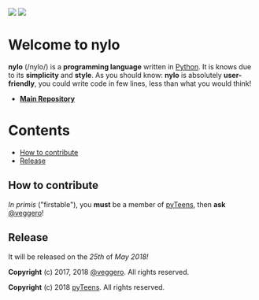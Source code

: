 ![](https://raw.githubusercontent.com/pyTeens/nylo/gh-pages/docs/images/NyloPyTeensLogo.png) [![](https://travis-ci.org/pyTeens/nylo.svg?branch=master)](https://travis-ci.org/pyTeens/nylo)

# Welcome to nylo

**nylo** (/nylo/) is a **programming language** written in [Python](https://python.org). It is knows due to its **simplicity** and **style**. As you should know: **nylo** is absolutely **user-friendly**, you could write code in few lines, less than what you would think!

* [**Main Repository**](https://github.com/pyTeens/nylo)

# Contents
* [How to contribute](#how-to-contribute)
* [Release](#release)

## How to contribute

_In primis_ ("firstable"), you **must** be a member of [pyTeens](https://teens.python.it), then **ask** [@veggero](https://github.com/veggero)!

## Release

It will be released on the _25th_ of _May 2018!_

**Copyright** (c) 2017, 2018 [@veggero](https://github.com/veggero). All rights reserved.

**Copyright** (c) 2018 [pyTeens](https://teens.python.it). All rights reserved.
